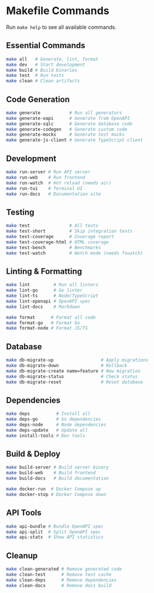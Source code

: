 # Makefile Commands

Run `make help` to see all available commands.

## Essential Commands

```bash
make all   # Generate, lint, format
make dev   # Start development
make build # Build binaries
make test  # Run tests
make clean # Clean artifacts
```

## Code Generation

```bash
make generate           # Run all generators
make generate-oapi      # Generate from OpenAPI
make generate-sqlc      # Generate database code
make generate-codegen   # Generate custom code
make generate-mocks     # Generate test mocks
make generate-js-client # Generate TypeScript client
```

## Development

```bash
make run-server # Run API server
make run-web    # Run frontend
make run-watch  # Hot reload (needs air)
make run-tui    # Terminal UI
make run-docs   # Documentation site
```

## Testing

```bash
make test               # All tests
make test-short         # Skip integration tests
make test-coverage      # Coverage report
make test-coverage-html # HTML coverage
make test-bench         # Benchmarks
make test-watch         # Watch mode (needs fswatch)
```

## Linting & Formatting

```bash
make lint         # Run all linters
make lint-go      # Go linter
make lint-ts      # Node/TypeScript
make lint-openapi # OpenAPI spec
make lint-docs    # Markdown

make format      # Format all code
make format-go   # Format Go
make format-node # Format JS/TS
```

## Database

```bash
make db-migrate-up                  # Apply migrations
make db-migrate-down                # Rollback
make db-migrate-create name=feature # New migration
make db-migrate-status              # Check status
make db-migrate-reset               # Reset database
```

## Dependencies

```bash
make deps          # Install all
make deps-go       # Go dependencies
make deps-node     # Node dependencies
make deps-update   # Update all
make install-tools # Dev tools
```

## Build & Deploy

```bash
make build-server # Build server binary
make build-web    # Build frontend
make build-docs   # Build documentation

make docker-run  # Docker Compose up
make docker-stop # Docker Compose down
```

## API Tools

```bash
make api-bundle # Bundle OpenAPI spec
make api-split  # Split OpenAPI spec
make api-stats  # Show API statistics
```

## Cleanup

```bash
make clean-generated # Remove generated code
make clean-test      # Remove test cache
make clean-deps      # Remove dependencies
make clean-docs      # Remove docs build
```
